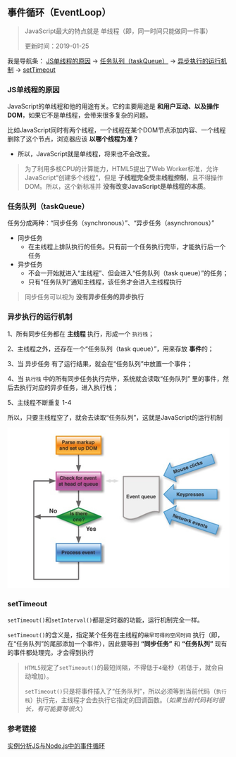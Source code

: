 ## 事件循环（EventLoop）
> JavaScript最大的特点就是 单线程（即，同一时间只能做同一件事）
> 
> 更新时间：2019-01-25

我是导航条：
[JS单线程的原因](#JS单线程的原因) -> [任务队列（taskQueue）](#任务队列（taskQueue）) -> [异步执行的运行机制](#异步执行的运行机制) -> [setTimeout](#setTimeout)

### JS单线程的原因
JavaScript的单线程和他的用途有关。它的主要用途是 **和用户互动、以及操作DOM**，如果它不是单线程，会带来很多复杂的问题。

比如JavaScript同时有两个线程，一个线程在某个DOM节点添加内容、一个线程删除了这个节点，浏览器应该 **以哪个线程为准？**

 - 所以，JavaScript就是单线程，将来也不会改变。

> 为了利用多核CPU的计算能力，HTML5提出了Web Worker标准，允许 JavaScript“创建多个线程”，但是 **子线程完全受主线程控制**，且不得操作DOM。所以，这个新标准并 **没有改变JavaScript是单线程的本质**。

### 任务队列（taskQueue）
任务分成两种：“同步任务（synchronous）”、“异步任务（asynchronous）”
 - 同步任务
    - 在主线程上排队执行的任务。只有前一个任务执行完毕，才能执行后一个任务
 - 异步任务
    - 不会一开始就进入“主线程”、但会进入“任务队列（task queue）”的任务；
    - 只有“任务队列”通知主线程，该任务才会进入主线程执行

> 同步任务可以视为 **没有异步任务的异步执行**

### 异步执行的运行机制
1、所有同步任务都在 **主线程** 执行，形成一个 `执行栈`；

2、主线程之外，还存在一个“任务队列（task queue）”，用来存放 **事件**的；

3、当 异步任务 有了运行结果，就会在“任务队列”中放置一个事件；

4、当 `执行栈` 中的所有同步任务执行完毕，系统就会读取“任务队列” 里的事件，然后去执行对应的异步任务，进入执行栈；

5、主线程不断重复 1-4

所以，只要主线程空了，就会去读取“任务队列”，这就是JavaScript的运行机制

![alt](./img/eventloop-1.png)

### setTimeout
`setTimeout()`和`setInterval()`都是定时器的功能，运行机制完全一样。

`setTimeout()`的含义是，指定某个任务在主线程的`最早可得的空闲时间` 执行（即，在“任务队列”的尾部添加一个事件），因此要等到 **“同步任务”** 和 **“任务队列”** 现有的事件都处理完，才会得到执行

> `HTML5`规定了`setTimeout()`的最短间隔，不得低于`4`毫秒（若低于，就会自动增加）。
>
> `setTimeout()`只是将事件插入了“任务队列”，所以必须等到当前代码（`执行栈`）执行完，主线程才会去执行它指定的回调函数。（*如果当前代码耗时很长，有可能要等很久*）

### 参考链接
[实例分析JS与Node.js中的事件循环](https://www.jb51.net/article/130342.htm)